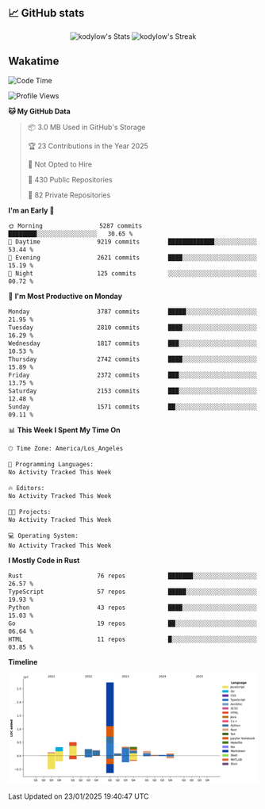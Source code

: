 ## 📈 GitHub stats
<!--START_SECTION:github-->
<div class="badges-githubstats">
  <p align="center">
    <img src="https://github-readme-stats.vercel.app/api?username=kodylow&theme=tokyonight&show_icons=true&hide_border=true&count_private=true" alt="kodylow's Stats" height="165">
    <img src="https://github-readme-streak-stats.herokuapp.com/?user=kodylow&theme=tokyonight&hide_border=true" alt="kodylow's Streak" height="165">
  </p>
</div>
<!--END_SECTION:github-->

## Wakatime 
<!--START_SECTION:waka-->
![Code Time](http://img.shields.io/badge/Code%20Time-1%2C292%20hrs%2052%20mins-blue)

![Profile Views](http://img.shields.io/badge/Profile%20Views-1-blue)

**🐱 My GitHub Data** 

> 📦 3.0 MB Used in GitHub's Storage 
 > 
> 🏆 23 Contributions in the Year 2025
 > 
> 🚫 Not Opted to Hire
 > 
> 📜 430 Public Repositories 
 > 
> 🔑 82 Private Repositories 
 > 
**I'm an Early 🐤** 

```text
🌞 Morning                5287 commits        ████████░░░░░░░░░░░░░░░░░   30.65 % 
🌆 Daytime                9219 commits        █████████████░░░░░░░░░░░░   53.44 % 
🌃 Evening                2621 commits        ████░░░░░░░░░░░░░░░░░░░░░   15.19 % 
🌙 Night                  125 commits         ░░░░░░░░░░░░░░░░░░░░░░░░░   00.72 % 
```
📅 **I'm Most Productive on Monday** 

```text
Monday                   3787 commits        █████░░░░░░░░░░░░░░░░░░░░   21.95 % 
Tuesday                  2810 commits        ████░░░░░░░░░░░░░░░░░░░░░   16.29 % 
Wednesday                1817 commits        ███░░░░░░░░░░░░░░░░░░░░░░   10.53 % 
Thursday                 2742 commits        ████░░░░░░░░░░░░░░░░░░░░░   15.89 % 
Friday                   2372 commits        ███░░░░░░░░░░░░░░░░░░░░░░   13.75 % 
Saturday                 2153 commits        ███░░░░░░░░░░░░░░░░░░░░░░   12.48 % 
Sunday                   1571 commits        ██░░░░░░░░░░░░░░░░░░░░░░░   09.11 % 
```


📊 **This Week I Spent My Time On** 

```text
🕑︎ Time Zone: America/Los_Angeles

💬 Programming Languages: 
No Activity Tracked This Week

🔥 Editors: 
No Activity Tracked This Week

🐱‍💻 Projects: 
No Activity Tracked This Week

💻 Operating System: 
No Activity Tracked This Week
```

**I Mostly Code in Rust** 

```text
Rust                     76 repos            ███████░░░░░░░░░░░░░░░░░░   26.57 % 
TypeScript               57 repos            █████░░░░░░░░░░░░░░░░░░░░   19.93 % 
Python                   43 repos            ████░░░░░░░░░░░░░░░░░░░░░   15.03 % 
Go                       19 repos            ██░░░░░░░░░░░░░░░░░░░░░░░   06.64 % 
HTML                     11 repos            █░░░░░░░░░░░░░░░░░░░░░░░░   03.85 % 
```



**Timeline**

![Lines of Code chart](https://raw.githubusercontent.com/Kodylow/Kodylow/master/assets/bar_graph.png)


 Last Updated on 23/01/2025 19:40:47 UTC
<!--END_SECTION:waka-->
